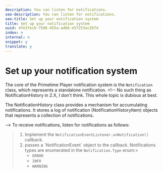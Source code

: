 ```yaml
---
description: You can listen for notifications.
seo-description: You can listen for notifications.
seo-title: Set up your notification system
title: Set up your notification system
uuid: 4fe37ecb-75d6-455a-adb6-e57253ac2b7d
index: n
internal: n
snippet: y
translate: y
---
```


# Set up your notification system

The core of the Primetime Player notification system is the `Notification` class, which represents a standalone notification. <!-- No such thing as NotificationHistory in 2.X, I don't think. This whole topic is dubious at best.
<p>The <span class="codeph">NotificationHistory</span> class provides a mechanism for accumulating notifications. It stores a log of notification (<span class="codeph">NotificationHistoryItem</span>) objects that represents a collection of notifications. </p> --> To receive notifications, listen for notifications as follows:

>1. Implement the `NotificationEventListener.onNotification()` callback.
>1. <!-- PH element: phrases/primetime-sdk-name --> passes a `NotificationEvent` object to the callback.
>       Notifications types are enumerated in the `Notification.Type` enum:>    
>    * `ERROR`
>    * `INFO`
>    * `WARNING`
>    
